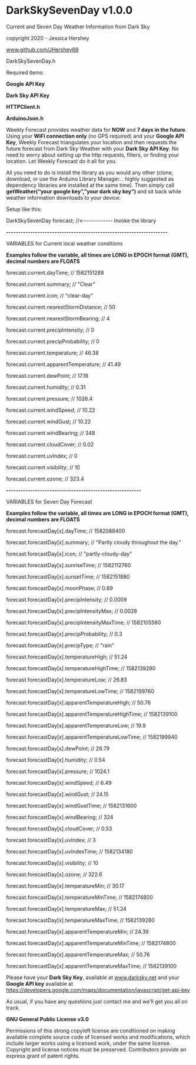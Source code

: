 # DarkSkySevenDay v1.0.0

Current and Seven Day Weather Information from Dark Sky

copyright 2020 - Jessica Hershey

www.github.com/JHershey69


DarkSkySevenDay.h

Required items:

**Google API Key**

**Dark Sky API Key**

**HTTPClient.h**

**ArduinoJson.h**

Weekly Forecast provides weather data for **NOW** and **7 days in the future**. Using your **WiFi connection only** (no GPS required) and your **Google API Key**, Weekly Forecast triangulates your location and then requests the future forecast from Dark Sky Weather with your **Dark Sky API Key**. No need to worry about setting up the http requests, filters, or finding your location. Let Weekly Forecast do it all for you.

All you need to do is install the library as you would any other (clone, download, or use the Arduino Library Manager… highly suggested as dependency libraries are installed at the same time). Then simply call **getWeather(“your google key”,”your dark sky key”)** and sit back while weather information downloads to your device:

Setup like this:

DarkSkySevenDay forecast; //←------------ Invoke the library 


**-------------------------------------------------------------------**

VARIABLES for Current local weather conditions

**Examples follow the variable, all times are LONG in EPOCH format (GMT), decimal numbers are FLOATS**


forecast.current.dayTime; // 1582151288

forecast.current.summary; // "Clear"

forecast.current.icon; // "clear-day"

forecast.current.nearestStormDistance; // 50

forecast.current.nearestStormBearing; // 4

forecast.current.precipIntensity; // 0

forecast.current.precipProbability; // 0

forecast.current.temperature; // 46.38

forecast.current.apparentTemperature; // 41.49

forecast.current.dewPoint; // 17.18

forecast.current.humidity; // 0.31

forecast.current.pressure; // 1026.4

forecast.current.windSpeed; // 10.22

forecast.current.windGust; // 10.22

forecast.current.windBearing; // 348

forecast.current.cloudCover; // 0.02

forecast.current.uvIndex; // 0

forecast.current.visibility; // 10

forecast.current.ozone; // 323.4


**--------------------------------------------------------**


VARIABLES for Seven Day Forecast

**Examples follow the variable, all times are LONG in EPOCH format (GMT), decimal numbers are FLOATS**


forecast.forecastDay[x].dayTime; // 1582088400

forecast.forecastDay[x].summary; // "Partly cloudy throughout the day."

forecast.forecastDay[x].icon; // "partly-cloudy-day"

forecast.forecastDay[x].sunriseTime; // 1582112760

forecast.forecastDay[x].sunsetTime; // 1582151880

forecast.forecastDay[x].moonPhase; // 0.89

forecast.forecastDay[x].precipIntensity; // 0.0009

forecast.forecastDay[x].precipIntensityMax; // 0.0028

forecast.forecastDay[x].precipIntensityMaxTime; // 1582105560

forecast.forecastDay[x].precipProbability; // 0.3

forecast.forecastDay[x].precipType; // "rain"

forecast.forecastDay[x].temperatureHigh; // 51.24

forecast.forecastDay[x].temperatureHighTime; // 1582139280

forecast.forecastDay[x].temperatureLow; // 26.83

forecast.forecastDay[x].temperatureLowTime; // 1582199760

forecast.forecastDay[x].apparentTemperatureHigh; // 50.76

forecast.forecastDay[x].apparentTemperatureHighTime; // 1582139100

forecast.forecastDay[x].apparentTemperatureLow; // 19.9

forecast.forecastDay[x].apparentTemperatureLowTime; // 1582199940

forecast.forecastDay[x].dewPoint; // 26.79

forecast.forecastDay[x].humidity; // 0.54

forecast.forecastDay[x].pressure; // 1024.1

forecast.forecastDay[x].windSpeed; // 6.49

forecast.forecastDay[x].windGust; // 24.15

forecast.forecastDay[x].windGustTime; // 1582131600

forecast.forecastDay[x].windBearing; // 324

forecast.forecastDay[x].cloudCover; // 0.53

forecast.forecastDay[x].uvIndex; // 3

forecast.forecastDay[x].uvIndexTime; // 1582134180

forecast.forecastDay[x].visibility; // 10

forecast.forecastDay[x].ozone; // 322.6

forecast.forecastDay[x].temperatureMin; // 30.17

forecast.forecastDay[x].temperatureMinTime; // 1582174800

forecast.forecastDay[x].temperatureMax; // 51.24

forecast.forecastDay[x].temperatureMaxTime; // 1582139280

forecast.forecastDay[x].apparentTemperatureMin; // 24.39

forecast.forecastDay[x].apparentTemperatureMinTime; // 1582174800

forecast.forecastDay[x].apparentTemperatureMax; // 50.76

forecast.forecastDay[x].apparentTemperatureMaxTime; // 1582139100



Please have your **Dark Sky Key**, available at www.darksky.net and your **Google API key** available at https://developers.google.com/maps/documentation/javascript/get-api-key

As usual, if you have any questions just contact me and we’ll get you all on track.


**GNU General Public License v3.0**

Permissions of this strong copyleft license are conditioned on making available complete source code of licensed works and modifications, which include larger works using a licensed work, under the same license. Copyright and license notices must be preserved. Contributors provide an express grant of patent rights.
